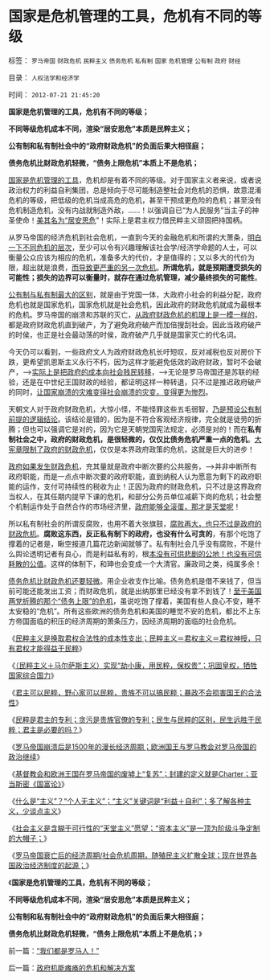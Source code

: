 # 国家是危机管理的工具，危机有不同的等级

标签： `罗马帝国` `财政危机` `民粹主义` `债务危机` `私有制` `国家` `危机管理` `公有制` `政府` `财经` 

目录： `人权法学和经济学`

时间： `2012-07-21 21:45:20`

**国家是危机管理的工具，危机有不同的等级；**

**不同等级危机成本不同，渲染“居安思危”本质是民粹主义；**

**公有制和私有制社会中的“政府财政危机”的负面后果大相径庭；**

**债务危机比财政危机轻微，“债务上限危机”本质上不是危机；**



[国家是危机管理的工具](../../../2010/1/21/国家是危机管理的工具.md)，危机却是有着不同的等级。对于国家主义者来说，或者说政治权力的利益自利集团，总是倾向于尽可能制造整社会对危机的恐惧，故意混淆危机的等级，把低级的危机当成高危的危机，甚至干预成更危险的危机；甚至没有危机制造危机，没有内战就制造外敌，……！以强调自已“为人民服务”当主子的神圣使命！[美其名为“居安思危](../../../2011/1/8/当“居安思危”成为陋习.md)”！实际上是君主权力借民粹主义顽固把持国柄。

从罗马帝国的经济危机到社会危机，一直到今天的金融危机和所谓的大萧条，[明白一下不同危机的层次](../../../2009/11/28/危机管理有成本边界，不值得“不惜一切代价避免危机”.md)，至少可以令有兴趣理解该社会学/经济学命题的人士，可以衡量公众应该为相应的危机，准备多大的代价，才是值得的；又以多大的代价为限，超出就是浪费，[而导致更严重的另一次危机](../../../2009/11/25/自找忧患死于折腾.md)。**所谓危机，就是预期遭受损失的可能性；损失的边界可以衡量时，就存在通过危机管理，减少最终损失的可能性**。

[公有制与私有制最大的区别](../../../2012/6/26/民主与专制的微小差异.md)，就是由于党国一体，大政府小社会的利益分配，政府危机也就是国家危机，国家危机就是社会危机，因此政府的财政危机就成为最根本的危机。罗马帝国的崩溃和苏联的灭亡，[从政府财政危机的机理上是一模一样的](../../../2012/6/26/民主社会的政府不代表国家，与朕即国家.md)，都是政府财政危机直到破产，为了避免政府破产而加倍搜刮社会。因此当政府破产的时侯，也正是社会最动荡的时侯，政府破产几乎就是国家灭亡的代名词。

今天仍可以看到，一些政府文人为政府财政危机长吁短叹，反对减税也反对房价下跌，更希望凯恩斯主义永行不朽，因为这样才能避免低效的政府财政，暂时不会破产，——>[实际上是把政府的成本向社会贱民转移](../../../2011/11/7/公有制低效益必须成本转移，“灾难or侵略”必居其一.md)，——>无论是罗马帝国还是苏联的经验，还是在中世纪王国财政的经验，都证明这样一种转退，只不过是推迟政府破产的同时，[让国家崩溃的灾难变得社会崩溃的灾变，变得更为惨烈](../../../2010/5/18/中央集权与死亡循环不可分割.md)。

天朝文人对于政府财政危机，大惊小怪，不能怪罪这些五毛弱智，[乃是预设公有制前提的逻辑结论](../../../2012/3/21/“改革达成共识”是自欺欺人；“保卫国企”的真面目.md)。该结论是错的，因为是不符合客观经济规律，完全就是徒劳的折腾；但也可以强调它是对的，因为它是天朝党国宪法规定，必须是对的！而在**私有制社会之中，政府的财政危机，是很轻微的，仅仅比债务危机严重一点的危机**。[大宪章限制了政府的财政危机](../../../2011/8/20/荷兰联合《大宪章》“打赢了荷英战争”.md)，仅仅是本界政府政策的危机，这就是巨大的进步！

[政府如果发生财政危机](../../../2012/6/21/国际债务危机仅仅是无害的产业转型压力的“痛苦”.md)，充其量就是政府中断次要的公共服务，——>并非中断所有政府职能，而是一点点中断次要的政府职能，直到纳税人认为愿意为剩下的政府职能的运作，支付可持续性的税收为止！正因为政府的财政危机，只不过是这界政府当权人，在其任期内提早下课的危机，和部分公务员单位减薪下岗的危机；社会整个机制运作处于自然合作的市场经济里，[政府能够全滚蛋，那才是天堂呢](http://darthvad.blog.163.com/blog/static/533994702009425114911307/)！

所以私有制社会的所谓反腐败，也用不着大张旗鼓，[腐败再大，也只不过是政府的财政危机](../../../2010/2/26/行政是社会的成本，而腐败是行政的成本.md)。**腐败这东西，反正私有制下的政府，也没有什么可贪的**，有那个吃饱了撑着的记者是，瞅空报道几篇花边新闻就够了。私有制社会几乎没有腐败，不是什么舆论透明记者有良心，而是利益私有的，根[本没有可供悲剧的公地！也没有可供耗散的公值](../../../2009/12/29/“产权公有制”或会令中国越来越被动.md)。这样的体制下，和珅也会变成一个大清官。廉政司之类，纯属多余！

[债务危机比财政危机还要轻微](../../../2012/6/20/“向成长型企业倾斜”同样要不得！.md)。用企业收支作比喻。债务危机是借不来钱了，但当前可能还能发出工资；而财政危机，就是出纳那里已经没有拿不到钱了！[至于美国两党折腾的那个“债务上限”的危机](../../../2011/8/11/美元信用非美国信用；向共和党致敬！.md)，虽说吃饱了撑着，美国有些人良心不安，睡不太安稳的“危机”。所有这些欧洲的债务危机和美国的睡觉不安的危机，都比不上东方帝国面临的积压的经济周期的萧条压力，因经济周期的面临的社会危机。

《[民粹主义是换取君权合法性的成本性支出；民粹主义＝君权主义＝君权神授，只有君权才能得益于民粹](../../../2012/7/18/民粹主义，换取君权合法性的成本性支出.md)》

《[（民粹主义＋马尔萨斯主义）实现“劫小康，用民粹，保权贵”；巩固皇权，牺牲国家综合国力](../../../2012/7/18/民粹主义，君权主义，贵族的马尔萨斯主义.md)》

《[君主可以民粹，野心家可以民粹，贵族不可以搞民粹；暴政不会损害国王的合法性](../../../2012/7/18/君权主义等价于民粹，暴政不会损害国王的执政合法性.md)》

《[民粹是君主的专利；贪污是贵族官僚的专利；民生与民粹的区别，民生远胜于民粹；君主是必要的吗？](../../../2012/7/19/民生与民粹的区别，刘恒，杨坚，朱元璋.md)》

《[罗马帝国崩溃后是1500年的漫长经济周期；欧洲国王与罗马教会对罗马帝国的政治继续](../../../2012/7/19/国王对贵族高标准严要求，卸磨杀驴的政治价值.md)》

《[基督教会和欧洲王国在罗马帝国的废墟上“复苏”；封建的定义就是Charter；亚当斯密《国富论》](../../../2012/7/19/基督教和欧洲王国在罗马帝国的废墟上的封建.md)》

《[什么是“主义”？“个人无主义”；“主义”关键词是“利益＋自利”；多了解各种主义，少谈点主义](../../../2012/7/20/什么是“主义”？个人主义就是“个人无主义”.md)》

《[社会主义是含糊于可行性的“天堂主义”愿望；“资本主义”是一顶为阶级斗争定制的大帽子；](../../../2012/7/20/什么是“主义”？个人主义就是“个人无主义”.md)》

《[罗马帝国衰亡后的经济周期/社会危机周期，随殖民主义扩散全球；现在世界各国政治经济制度的起源；](../../../2012/7/20/“我们都是罗马人！”.md)》

《**国家是危机管理的工具，危机有不同的等级；**

**不同等级危机成本不同，渲染“居安思危”本质是民粹主义；**

**公有制和私有制社会中的“政府财政危机”的负面后果大相径庭；**

**债务危机比财政危机轻微，“债务上限危机”本质上不是危机；**》



前一篇：[“我们都是罗马人！”](../../../2012/7/20/“我们都是罗马人！”.md)

后一篇：[政府机能瘫痪的危机和解决方案](../../../2012/7/21/政府机能瘫痪的危机和解决方案.md)
